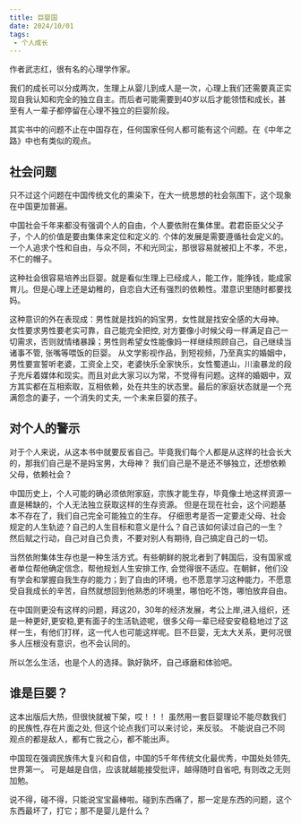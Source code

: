 ```yaml
---
title: 巨婴国
date: 2024/10/01
tags:
 - 个人成长
---
```

作者武志红，很有名的心理学作家。

我们的成长可以分成两次，生理上从婴儿到成人是一次，心理上我们还需要真正实现自我认知和完全的独立自主。而后者可能需要到40岁以后才能领悟和成长，甚至有人一辈子都停留在心理不独立的巨婴阶段。

其实书中的问题不止在中国存在，任何国家任何人都可能有这个问题。在《中年之路》中也有类似的观点。

## 社会问题
只不过这个问题在中国传统文化的熏染下，在大一统思想的社会氛围下，这个现象在中国更加普遍。

<!-- more -->

中国社会千年来都没有强调个人的自由，个人要依附在集体里。君君臣臣父父子子，个人的价值是要由集体来定位和定义的. 个体的发展是需要遵循社会定义的。一个人追求个性和自由，与众不同，不和光同尘，那很容易就被扣上不孝，不忠，不仁的帽子。

这种社会很容易培养出巨婴。就是看似生理上已经成人，能工作，能挣钱，能成家育儿。但是心理上还是幼稚的，自恋自大还有强烈的依赖性。潜意识里随时都要找妈。

这种意识的外在表现成：男性就是找妈的妈宝男，女性就是找安全感的大母神。
女性要求男性要老实可靠，自己能完全把控, 对方要像小时候父母一样满足自己一切需求，否则就情绪暴躁；男性则希望女性能像妈一样继续照顾自己，自己继续当诸事不管, 张嘴等喂饭的巨婴。
从文学影视作品，到短视频，乃至真实的婚姻中，男性要宣誓听老婆，工资全上交，老婆快乐全家快乐，女性蜀道山，川渝暴龙的段子充斥着媒体和现实。而且对此大家习以为常，不觉得有问题。这样的婚姻中，双方其实都在互相索取，互相依赖，处在共生的状态里。最后的家庭状态就是一个充满怨念的妻子，一个消失的丈夫, 一个未来巨婴的孩子。


## 对个人的警示
对于个人来说，从这本书中就要反省自己。毕竟我们每个人都是从这样的社会长大的，那我们自己是不是妈宝男，大母神？
我们自己是不是还不够独立，还想依赖父母，依赖社会？

中国历史上，个人可能的确必须依附家庭，宗族才能生存，毕竟像土地这样资源一直是稀缺的，个人无法独立获取这样的生存资源。
但是在现在社会，这个问题基本不存在了，我们自己完全可能独立的生存。
仔细思考是否一定要走父母、社会规定的人生轨迹？自己的人生目标和意义是什么？自己该如何读过自己的一生？
然后赋之行动，自己对自己负责，不要对别人有期待, 自己搞定自己的一切。

当然依附集体生存也是一种生活方式。有些朝鲜的脱北者到了韩国后，没有国家或者单位帮他确定信念，帮他规划人生安排工作, 会觉得很不适应。在朝鲜，他们没有学会和掌握自我生存的能力；到了自由的环境，也不愿意学习这种能力，不愿意受自我成长的辛苦，自然就想回到他熟悉的环境里，哪怕吃不饱，哪怕放弃自由。

在中国则更没有这样的问题，拜这20，30年的经济发展，考公上岸,进入组织，还是一种更好,更安稳,更有面子的生活轨迹呢，很多父母一辈已经安安稳稳地过了这样一生，有他们打样，这一代人也可能这样呢。巨不巨婴，无太大关系，更何况很多人压根没有意识，也不会认同的。

所以怎么生活，也是个人的选择。孰好孰坏，自己琢磨和体验吧。

## 谁是巨婴？
这本出版后大热，但很快就被下架，哎！！！ 
虽然用一套巨婴理论不能尽数我们的民族性,存在片面之处, 但这个论点我们可以来讨论，来反驳。 不能说自己不同观点的都是敌人，都有亡我之心，都不能出声。

中国现在强调民族伟大复兴和自信，中国的5千年传统文化最优秀，中国处处领先,世界第一。
可是越是自信，应该就越能接受批评，越得随时自省吧, 有则改之无则加勉。

说不得，碰不得，只能说宝宝最棒啦。碰到东西痛了，那一定是东西的问题，这个东西最坏了，打它；那不是婴儿是什么？